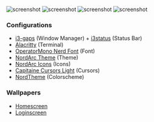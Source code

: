 
![screenshot](https://raw.githubusercontent.com/sarveshspatil111/i3wm-nord/main/i3wm-nord.png)
![screenshot](https://raw.githubusercontent.com/sarveshspatil111/i3wm-nord/main/screenshots/SC1.png)
![screenshot](https://raw.githubusercontent.com/sarveshspatil111/i3wm-nord/main/screenshots/SC2.png)
![screenshot](https://raw.githubusercontent.com/sarveshspatil111/i3wm-nord/main/screenshots/SC3.jpg)

### Configurations
- [i3-gaps](https://github.com/sarveshspatil111/i3wm-nord/tree/main/i3) (Window Manager) + [i3status](https://github.com/sarveshspatil111/i3wm-nord/tree/main/i3status) (Status Bar)
- [Alacritty](https://github.com/sarveshspatil111/i3wm-nord/tree/main/alacritty) (Terminal)
- [OperatorMono Nerd Font](https://github.com/sarveshspatil111/i3wm-nord/tree/main/fonts) (Font)
- [NordArc Theme](https://github.com/sarveshspatil111/i3wm-nord/tree/main/themes) (Theme)
- [NordArc Icons](https://github.com/sarveshspatil111/i3wm-nord/tree/main/icons) (Icons)
- [Capitaine Cursors Light](https://github.com/sarveshspatil111/i3wm-nord/tree/main/icons) (Cursors)
- [NordTheme](https://www.nordtheme.com/) (Colorscheme)

### Wallpapers
- [Homescreen](https://github.com/sarveshspatil111/Dotfiles/blob/main/wallpapers/moon-nord.png)
- [Loginscreen](https://github.com/sarveshspatil111/Dotfiles/blob/main/wallpapers/tower-nord.png)
